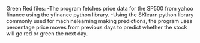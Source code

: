 Green Red files:
-The program fetches price data for the SP500 from yahoo finance using the yfinance python library.
-Using the SKlearn python library commonly used for machinelearning making predictions, the program uses percentage price moves
from previous days to predict whether the stock will go red or green the next day.
